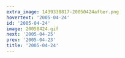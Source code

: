 ```yaml
---
extra_image: 1439338817-20050424after.png
hovertext: '2005-04-24'
id: '2005-04-24'
image: 20050424.gif
next: '2005-04-25'
prev: '2005-04-23'
title: '2005-04-24'
---
```

